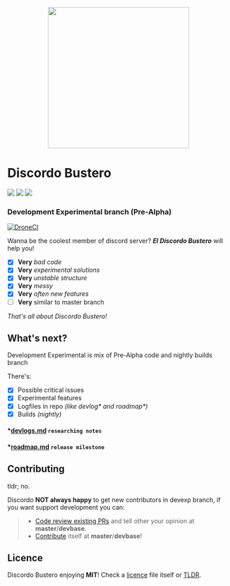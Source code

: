 <p align="center">
    <img src="https://lolipa.in/static/img/discordo-logo.svg" width="320px">
</p>

# Discordo Bustero
![](https://img.shields.io/github/commit-activity/w/P2LOVE/discordo-bustero?color=5865f2&logo=github)
![](https://img.shields.io/static/v1?style=flat&logo=python&label=Python&message=>3.7&color=5865f2)
![](https://img.shields.io/github/license/P2LOVE/discordo-bustero?color=5865f2)

### Development Experimental branch (Pre-Alpha)
[![DroneCI](https://img.shields.io/drone/build/LoliPain/discordo-bustero/devexp?label=PyTest&logo=pytest&logoColor=yellow&server=http%3A%2F%2Fself.lolipa.in%3A2754&style=for-the-badge)
](http://self.lolipa.in:2754/LoliPain/discordo-bustero)

Wanna be the coolest member of discord server? ***El Discordo Bustero*** will help you!

- [x] **Very** *bad code*
- [x] **Very** *experimental solutions*
- [x] **Very** *unstable structure*
- [x] **Very** *messy*
- [x] **Very** *often new features*
- [ ] **Very** similar to master branch

*That's all about Discordo Bustero!*

## What's next?

Development Experimental is mix of Pre-Alpha code and nightly builds branch

There's:
- [x] Possible critical issues
- [x] Experimental features
- [x] Logfiles in repo _(like devlog* and roadmap*)_
- [x] Builds *(nightly)*

#### *[devlogs.md](devlogs.md) `researching notes`

#### *[roadmap.md](roadmap.md) `release milestone`

## Contributing

tldr; no.

Discordo **NOT always happy** to get new contributors in devexp branch, if you want support development you can:
> - [Code review existing PRs](https://github.com/P2LOVE/discordo-bustero/pulls) and tell other your opinion at **master**/**devbase**.
> - [Contribute](https://github.com/P2LOVE/discordo-bustero/compare) itself at **master**/**devbase**!

## Licence

Discordo Bustero enjoying **MIT**! Check a [licence](LICENSE) file itself or [TLDR](https://tldrlegal.com/license/mit-license).
